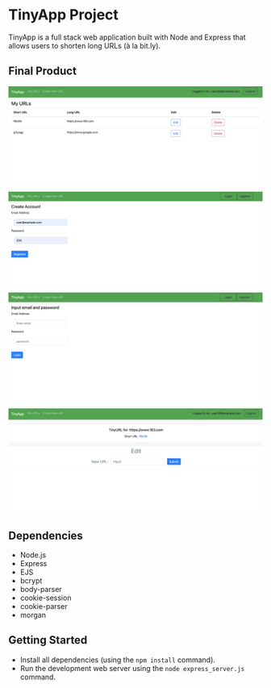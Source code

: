 # TinyApp Project

TinyApp is a full stack web application built with Node and Express that allows users to shorten long URLs (à la bit.ly).

## Final Product

!["Screenshot of URLs page"](https://github.com/hailan6257/tinyapp/blob/master/docs/urls-page.png)

!["Screenshot of register page"](https://github.com/hailan6257/tinyapp/blob/master/docs/register-page%20.png)

!["Screenshot of login page"](https://github.com/hailan6257/tinyapp/blob/master/docs/login-page.png)

!["Screenshot of create short url page"](https://github.com/hailan6257/tinyapp/blob/master/docs/shorturl-page%20.png)

## Dependencies

- Node.js
- Express
- EJS
- bcrypt
- body-parser
- cookie-session
- cookie-parser
- morgan

## Getting Started

- Install all dependencies (using the `npm install` command).
- Run the development web server using the `node express_server.js` command.